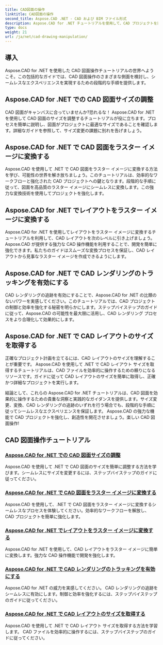 ```yaml
---
title: CAD図面の操作
linktitle: CAD図面の操作
second_title: Aspose.CAD .NET - CAD および BIM ファイル形式
description: Aspose.CAD for .NET チュートリアルを使用して、CAD プロジェクトを簡単に強化します。ステップバイステップのガイドを使用して、CAD 図面のサイズ変更、変換、最適化をシームレスに行います。
type: docs
weight: 21
url: /ja/net/cad-drawing-manipulation/
---
```


## 導入

Aspose.CAD for .NET を使用した CAD 図面操作チュートリアルの世界へようこそ。この包括的なガイドでは、CAD 図面操作のさまざまな側面を検討し、シームレスなエクスペリエンスを実現するための段階的な手順を提供します。

## Aspose.CAD for .NET での CAD 図面サイズの調整

CAD 図面がキャンバスに合っていませんか?恐れるな！ Aspose.CAD for .NET を使用して CAD 図面のサイズを調整するチュートリアルが役に立ちます。プロセスを簡単に説明し、図面がプロジェクトに最適なサイズであることを確認します。詳細なガイドを参照して、サイズ変更の課題に別れを告げましょう。

## Aspose.CAD for .NET で CAD 図面をラスター イメージに変換する

Aspose.CAD を使用して .NET で CAD 図面をラスター イメージに変換する方法を学び、可能性の世界を解き放ちましょう。このチュートリアルは、効率的なワークフローと強化された CAD プロジェクトへの鍵となります。段階的な手順に従って、図面を高品質のラスター イメージにシームレスに変換します。この強力な変換技術を使用してプロジェクトを強化します。

## Aspose.CAD for .NET でレイアウトをラスター イメージに変換する

Aspose.CAD for .NET を使用してレイアウトをラスター イメージに変換するチュートリアルを利用して、CAD レイアウトを次のレベルに引き上げましょう。 Aspose.CAD が提供する強力な CAD 操作機能を利用することで、開発を簡単に強化できます。私たちのガイドはスムーズな変換プロセスを保証し、CAD レイアウトから見事なラスター イメージを作成できるようにします。

## Aspose.CAD for .NET で CAD レンダリングのトラッキングを有効にする

CAD レンダリングの追跡を有効にすることで、Aspose.CAD for .NET の比類のないパワーを実感してください。このチュートリアルでは、CAD プロジェクトの制御と効率を強化する秘密を明らかにします。ステップバイステップのガイドに従って、Aspose.CAD の可能性を最大限に活用し、CAD レンダリング プロセスをより合理化して効果的にします。

## Aspose.CAD for .NET で CAD レイアウトのサイズを取得する

正確なプロジェクト計画を立てるには、CAD レイアウトのサイズを理解することが重要です。 Aspose.CAD を使用して .NET で CAD レイアウト サイズを取得するチュートリアルは、CAD ファイルを効率的に操作するための頼りになるリソースです。ガイドに従って CAD レイアウトのサイズを簡単に取得し、正確かつ詳細なプロジェクトを実行します。

結論として、これらの Aspose.CAD for .NET チュートリアルは、CAD 図面を効果的に操作するための貴重な洞察と実践的なガイダンスを提供します。サイズ変更、変換、CAD レンダリングの追跡のいずれを行う場合でも、段階的な手順に従ってシームレスなエクスペリエンスを保証します。 Aspose.CAD の強力な機能で CAD プロジェクトを強化し、創造性を開花させましょう。楽しい CAD 図面操作!
## CAD 図面操作チュートリアル
### [Aspose.CAD for .NET での CAD 図面サイズの調整](./adjust-cad-drawing-size/)
Aspose.CAD を使用して .NET で CAD 図面のサイズを簡単に調整する方法を学びます。シームレスにサイズを変更するには、ステップバイステップのガイドに従ってください。
### [Aspose.CAD for .NET で CAD 図面をラスター イメージに変換する](./convert-cad-drawing-to-raster-image/)
Aspose.CAD を使用して、.NET で CAD 図面をラスター イメージに変換するシームレスなプロセスを体験してください。効率的なワークフローを解放し、CAD プロジェクトを簡単に強化します。
### [Aspose.CAD for .NET でレイアウトをラスター イメージに変換する](./convert-layouts-to-raster-image/)
Aspose.CAD for .NET を使用して、CAD レイアウトをラスター イメージに簡単に変換します。強力な CAD 操作機能で開発を強化します。
### [Aspose.CAD for .NET で CAD レンダリングのトラッキングを有効にする](./enable-tracking-for-cad-rendering/)
Aspose.CAD for .NET の威力を実感してください。 CAD レンダリングの追跡をシームレスに有効にします。制御と効率を強化するには、ステップバイステップのガイドに従ってください。
### [Aspose.CAD for .NET で CAD レイアウトのサイズを取得する](./get-size-of-cad-layout/)
Aspose.CAD を使用して .NET で CAD レイアウト サイズを取得する方法を学習します。 CAD ファイルを効率的に操作するには、ステップバイステップのガイドに従ってください。